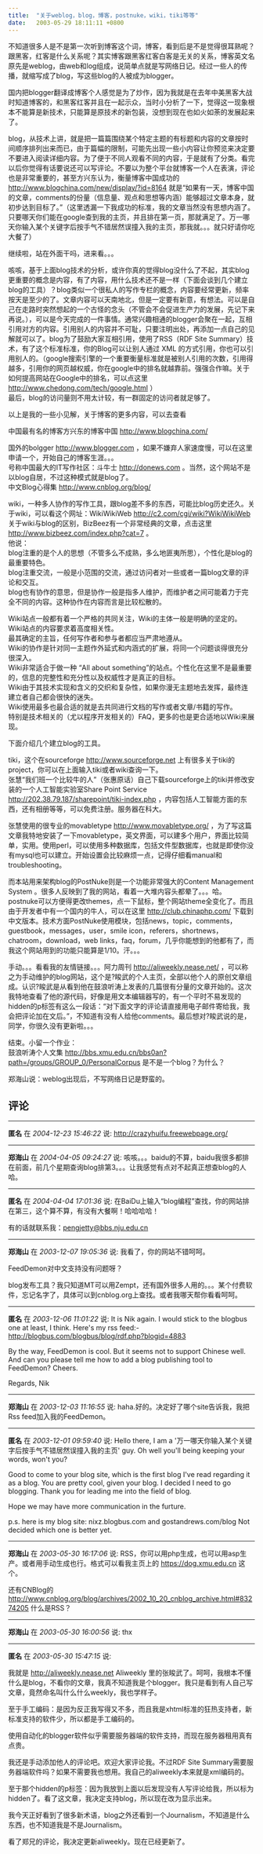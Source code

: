 ```yaml
---
title:  "关于weblog，blog，博客，postnuke，wiki，tiki等等"
date:   2003-05-29 18:11:11 +0800
---
```


不知道很多人是不是第一次听到博客这个词，博客，看到后是不是觉得很耳熟呢？跟黑客，红客是什么关系呢？其实博客跟黑客红客白客是无关的关系，博客英文名原先是weblog，由web和log组成，说简单点就是写网络日记。经过一些人的传播，就缩写成了blog，写这些blog的人被成为blogger。  

国内把blogger翻译成博客个人感觉是为了炒作，因为我就是在去年中美黑客大战时知道博客的，和黑客红客并且在一起示众，当时小分析了一下，觉得这一现象根本不能算是新技术，只能算是原技术的新包装，没想到现在也如火如荼的发展起来了。  

blog，从技术上讲，就是把一篇篇围绕某个特定主题的有标题和内容的文章按时间顺序排列出来而已，由于篇幅的限制，可能先出现一些小内容让你预览来决定要不要进入阅读详细内容。为了便于不同人观看不同的内容，于是就有了分类。看完以后你觉得有话要说还可以写评论。不要以为整个平台就博客一个人在表演，评论也是非常重要的，甚至方兴东认为，衡量博客中国成功的 http://www.blogchina.com/new/display/?id=8164 就是“如果有一天，博客中国的文章，comments的份量（信息量、观点和思想等内涵）能够超过文章本身，就初步达到目标了。”（这里透漏一下我成功的标准，我的文章当然没有思想内涵了。只要哪天你们能在google查到我的主页，并且排在第一页，那就满足了。万一哪天你输入某个关键字后按手气不错居然误撞入我的主页，那我就。。。就只好请你吃大餐了）  

继续啦，站在外面干吗，进来看。。。  

咳咳，基于上面blog技术的分析，或许你真的觉得blog没什么了不起，其实blog更重要的概念是内容，有了内容，用什么技术还不是一样（下面会谈到几个建立blog的工具）？blog类似一个很私人的写作专栏的概念，内容要经常更新，频率按天是至少的了。文章内容可以天南地北，但是一定要有新意，有想法。可以是自己在走路时突然想起的一个古怪的念头（不管会不会促进生产力的发展，先记下来再说。），可以是今天完成的一件事情。通常兴趣相通的blogger会聚在一起，互相引用对方的内容。引用别人的内容并不可耻，只要注明出处，再添加一点自己的见解就可以了。blog为了鼓励大家互相引用，使用了RSS（RDF Site Summary）技术，有了这个标准标准，你的Blog可以让别人通过 XML 的方式引用，你也可以引用别人的。（google搜索引擎的一个重要衡量标准就是被别人引用的次数，引用得越多，引用你的网页越权威，你在google中的排名就越靠前。强强合作嘛。关于如何提高网站在Google中的排名，可以点这里 http://www.chedong.com/tech/google.html ）  
最后，blog的访问量则不用太计较，有一群固定的访问者就足够了。  

以上是我的一些小见解，关于博客的更多内容，可以去查看

中国最有名的博客方兴东的博客中国 http://www.blogchina.com/

国外的bolgger http://www.blogger.com ，如果不嫌弃人家速度慢，可以在这里申请一个，开始自己的博客生涯。。。  
号称中国最大的IT写作社区：斗牛士 http://donews.com 。当然，这个网站不是以blog自居，不过这种模式就是blog了。  
 中文Blog心得集 http://www.cnblog.org/blog/

wiki，一种多人协作的写作工具，跟blog差不多的东西，可能比blog历史还久。关于wiki，可以看这个网址：WikiWikiWeb http://c2.com/cgi/wiki?WikiWikiWeb
关于wiki与blog的区别，BizBeez有一个非常经典的文章，点击这里 http://www.bizbeez.com/index.php?cat=7 。  
他说：  
blog注重的是个人的思想（不管多么不成熟，多么地匪夷所思），个性化是blog的最重要特色。  
blog注重交流，一般是小范围的交流，通过访问者对一些或者一篇blog文章的评论和交互。  
blog也有协作的意思，但是协作一般是指多人维护，而维护者之间可能着力于完全不同的内容。这种协作在内容而言是比较松散的。  

Wiki站点一般都有着一个严格的共同关注，Wiki的主体一般是明确的坚定的。  
Wiki站点的内容要求着高度相关性。  
最其确定的主旨，任何写作者和参与者都应当严肃地遵从。  
Wiki的协作是针对同一主题作外延式和内涵式的扩展，将同一个问题谈得很充分很深入。  
Wiki非常适合于做一种 “All about something”的站点。个性化在这里不是最重要的，信息的完整性和充分性以及权威性才是真正的目标。  
Wiki由于其技术实现和含义的交织和复杂性，如果你漫无主题地去发挥，最终连建立者自己都会很快的迷失。  
Wiki使用最多也最合适的就是去共同进行文档的写作或者文章/书籍的写作。  
特别是技术相关的（尤以程序开发相关的）FAQ，更多的也是更合适地以Wiki来展现。  

下面介绍几个建立blog的工具。  

tiki，这个在sourceforge http://www.sourceforge.net 上有很多关于tiki的project，你可以在上面输入tiki或者wiki查询一下。  
张慧“我们班一个比较牛的人”（张惠原话）自己下载sourceforge上的tiki并修改安装的一个人工智能实验室Share Point Service http://202.38.79.187/sharepoint/tiki-index.php ，内容包括人工智能方面的东西，还有相册等等，可以免费注册。服务器在科大。  

张慧使用的很专业的movabletype http://www.movabletype.org/ ，为了写这篇文章我特地安装了一下movabletype，英文界面，可以建多个用户，界面比较简单，实用。使用perl，可以使用多种数据库，包括文件型数据库，也就是即使你没有mysql也可以建立。开始设置会比较麻烦一点，记得仔细看manual和troubleshooting。  

而本站用来架构blog的PostNuke则是一个功能非常强大的Content Management System 。很多人反映到了我的网站，看着一大堆内容头都晕了。。。哈。postnuke可以方便得更改themes，点一下鼠标，整个网站theme全变化了。而且由于开发者中有一个国内的牛人，可以在这里 http://club.chinaphp.com/ 下载到中文版本。技术方面PostNuke使用模块，包括news，topic，comments，guestbook，messages，user，smile icon，referers，shortnews，chatroom，download，web links，faq，forum，几乎你能想到的他都有了，而我这个网站用到的功能只能算是1/10。汗。。。  

手动。。。看看我的友情链接。。。阿力周刊 http://aliweekly.nease.net/ ，可以称之为手动维护的blog网站，这个是?睃武的个人主页，全部以他个人的原创文章组成。认识?睃武是从看到他在鼓浪听涛上发表的几篇很有分量的文章开始的。这次我特地查看了他的源代码，好像是用文本编辑器写的，有一个平时不易发现的hidden的p标签有这么一段话：“对下面文字的评论请直接用电子邮件寄给我，我会把评论加在文后。”，不知道有没有人给他comments。最后想对?睃武说的是，同学，你很久没有更新啦。。。  

结束。小留一个作业：  
鼓浪听涛个人文集 http://bbs.xmu.edu.cn/bbs0an?path=/groups/GROUP_0/PersonalCorpus 是不是一个blog？为什么？  

郑海山说：weblog出现后，不写网络日记是野蛮的。  


## 评论

*****
**匿名** 在 *2004-12-23 15:46:22* 说: http://crazyhuifu.freewebpage.org/


*****
**郑海山** 在 *2004-04-05 09:24:27* 说: 咳咳。。。baidu的不算，baidu我很多都排在前面，前几个星期查询blog排第3。。。让我感觉有点对不起真正想查blog的人哈。

*****
**匿名** 在 *2004-04-04 17:01:36* 说: 在BaiDu上输入“blog编程”查找，你的网站排在第三，这个算不算，有没有大餐啊！哈哈哈哈！

有的话就联系我：pengjetty@bbs.nju.edu.cn

*****
**郑海山** 在 *2003-12-07 19:05:36* 说: 我看了，你的网站不错呵呵。

FeedDemon对中文支持没有问题呀？

blog发布工具？我只知道MT可以用Zempt，还有国外很多人用的。。。某个付费软件，忘记名字了，具体可以到cnblog.org上查找。或者我哪天帮你看看呵呵。

*****
**匿名** 在 *2003-12-06 11:01:22* 说: It is Nik again. I would stick to the blogbus one at least, I think. Here's my rss feed:- http://blogbus.com/blogbus/blog/rdf.php?blogid=4883

By the way, FeedDemon is cool. But it seems not to support Chinese well. And can you please tell me how to add a blog publishing tool to FeedDemon? Cheers.

Regards,
Nik

*****
**郑海山** 在 *2003-12-03 11:16:55* 说: haha.好的。决定好了哪个site告诉我，我把Rss feed加入我的FeedDemon。

*****
**匿名** 在 *2003-12-01 09:59:40* 说: Hello there,
I am a '万一哪天你输入某个关键字后按手气不错居然误撞入我的主页' guy. Oh well you'll being keeping your words, won't you?

Good to come to your blog site, which is the first blog I've read regarding it as a blog. You are pretty cool, given your blog. I decided I need to go blogging. Thank you for leading me into the field of blog.

Hope we may have more communication in the furture.

p.s. here is my blog site: nixz.blogbus.com and gostandrews.com/blog
Not decided which one is better yet.

*****
**郑海山** 在 *2003-05-30 16:17:06* 说: RSS，你可以用php生成，也可以用asp生产。或者用手动生成也行。格式可以看我主页上的 https://dog.xmu.edu.cn 这个。

还有CNBlog的 http://www.cnblog.org/blog/archives/2002_10_20_cnblog_archive.html#83274205 什么是RSS？</a>

*****
**郑海山** 在 *2003-05-30 16:00:56* 说: thx

*****
**匿名** 在 *2003-05-30 15:47:15* 说:

我就是 http://aliweekly.nease.net Aliweekly 里的张睃武了。呵呵，我根本不懂什么是blog，不看你的文章，我真不知道我是个blogger。我只是看到有人自己写文章，竟然命名叫什么什么weekly，我也学样子。

至于手工编码：是因为反正我写得又不多，而且我是xhtml标准的狂热支持者，新标准支持的软件少，所以都是手工编码的。

使用自动化的blogger软件似乎需要服务器端的软件支持，而现在服务器租用真有点贵。

我还是手动添加他人的评论吧。欢迎大家评论我。不过RDF Site Summary需要服务器端软件吗？如果不需要我也想用。我自己的aliweekly本来就是xml编码的。

至于那个hidden的p标签：因为我放到上面以后发现没有人写评论给我，所以标为hidden了。看了这文章，我决定支持blog，所以现在改为显示出来。

我今天正好看到了很多新术语，blog之外还看到一个Journalism，不知道是什么东西，也不知道我是不是Journalism。

看了郑兄的评论，我决定更新aliweekly。现在已经更新了。
